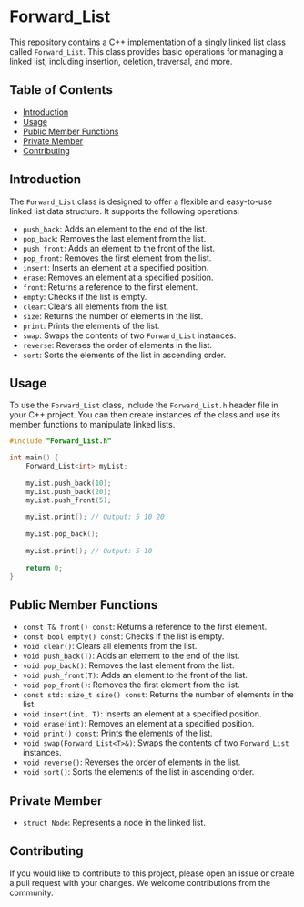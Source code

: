 # Forward_List

This repository contains a C++ implementation of a singly linked list class called `Forward_List`. This class provides basic operations for managing a linked list, including insertion, deletion, traversal, and more.

## Table of Contents

- [Introduction](#introduction)
- [Usage](#usage)
- [Public Member Functions](#public-member-functions)
- [Private Member](#private-member)
- [Contributing](#contributing)

## Introduction

The `Forward_List` class is designed to offer a flexible and easy-to-use linked list data structure. It supports the following operations:

- `push_back`: Adds an element to the end of the list.
- `pop_back`: Removes the last element from the list.
- `push_front`: Adds an element to the front of the list.
- `pop_front`: Removes the first element from the list.
- `insert`: Inserts an element at a specified position.
- `erase`: Removes an element at a specified position.
- `front`: Returns a reference to the first element.
- `empty`: Checks if the list is empty.
- `clear`: Clears all elements from the list.
- `size`: Returns the number of elements in the list.
- `print`: Prints the elements of the list.
- `swap`: Swaps the contents of two `Forward_List` instances.
- `reverse`: Reverses the order of elements in the list.
- `sort`: Sorts the elements of the list in ascending order.

## Usage

To use the `Forward_List` class, include the `Forward_List.h` header file in your C++ project. You can then create instances of the class and use its member functions to manipulate linked lists.

```cpp
#include "Forward_List.h"

int main() {
    Forward_List<int> myList;
    
    myList.push_back(10);
    myList.push_back(20);
    myList.push_front(5);
    
    myList.print(); // Output: 5 10 20
    
    myList.pop_back();
    
    myList.print(); // Output: 5 10
    
    return 0;
}
```

## Public Member Functions

- `const T& front() const`: Returns a reference to the first element.
- `const bool empty() const`: Checks if the list is empty.
- `void clear()`: Clears all elements from the list.
- `void push_back(T)`: Adds an element to the end of the list.
- `void pop_back()`: Removes the last element from the list.
- `void push_front(T)`: Adds an element to the front of the list.
- `void pop_front()`: Removes the first element from the list.
- `const std::size_t size() const`: Returns the number of elements in the list.
- `void insert(int, T)`: Inserts an element at a specified position.
- `void erase(int)`: Removes an element at a specified position.
- `void print() const`: Prints the elements of the list.
- `void swap(Forward_List<T>&)`: Swaps the contents of two `Forward_List` instances.
- `void reverse()`: Reverses the order of elements in the list.
- `void sort()`: Sorts the elements of the list in ascending order.

## Private Member

- `struct Node`: Represents a node in the linked list.

## Contributing

If you would like to contribute to this project, please open an issue or create a pull request with your changes. We welcome contributions from the community.
